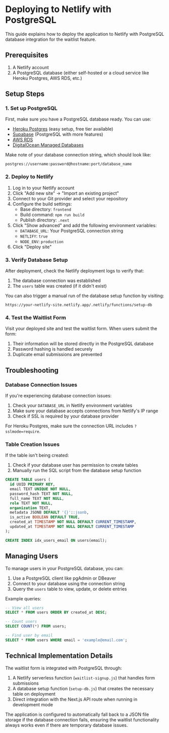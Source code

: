 # Deploying to Netlify with PostgreSQL

This guide explains how to deploy the application to Netlify with PostgreSQL database integration for the waitlist feature.

## Prerequisites

1. A Netlify account
2. A PostgreSQL database (either self-hosted or a cloud service like Heroku Postgres, AWS RDS, etc.)

## Setup Steps

### 1. Set up PostgreSQL

First, make sure you have a PostgreSQL database ready. You can use:
- [Heroku Postgres](https://www.heroku.com/postgres) (easy setup, free tier available)
- [Supabase](https://supabase.com/) (PostgreSQL with more features)
- [AWS RDS](https://aws.amazon.com/rds/postgresql/)
- [DigitalOcean Managed Databases](https://www.digitalocean.com/products/managed-databases)

Make note of your database connection string, which should look like:
```
postgres://username:password@hostname:port/database_name
```

### 2. Deploy to Netlify

1. Log in to your Netlify account
2. Click "Add new site" → "Import an existing project"
3. Connect to your Git provider and select your repository
4. Configure the build settings:
   - Base directory: `frontend`
   - Build command: `npm run build`
   - Publish directory: `.next`
5. Click "Show advanced" and add the following environment variables:
   - `DATABASE_URL`: Your PostgreSQL connection string
   - `NETLIFY`: `true`
   - `NODE_ENV`: `production`
6. Click "Deploy site"

### 3. Verify Database Setup

After deployment, check the Netlify deployment logs to verify that:
1. The database connection was established
2. The `users` table was created (if it didn't exist)

You can also trigger a manual run of the database setup function by visiting:
```
https://your-netlify-site.netlify.app/.netlify/functions/setup-db
```

### 4. Test the Waitlist Form

Visit your deployed site and test the waitlist form. When users submit the form:
1. Their information will be stored directly in the PostgreSQL database
2. Password hashing is handled securely
3. Duplicate email submissions are prevented

## Troubleshooting

### Database Connection Issues

If you're experiencing database connection issues:

1. Check your `DATABASE_URL` in Netlify environment variables
2. Make sure your database accepts connections from Netlify's IP range
3. Check if SSL is required by your database provider

For Heroku Postgres, make sure the connection URL includes `?sslmode=require`.

### Table Creation Issues

If the table isn't being created:

1. Check if your database user has permission to create tables
2. Manually run the SQL script from the database setup function

```sql
CREATE TABLE users (
  id UUID PRIMARY KEY,
  email TEXT UNIQUE NOT NULL,
  password_hash TEXT NOT NULL,
  full_name TEXT NOT NULL,
  role TEXT NOT NULL,
  organization TEXT,
  metadata JSONB DEFAULT '{}'::jsonb,
  is_active BOOLEAN DEFAULT TRUE,
  created_at TIMESTAMP NOT NULL DEFAULT CURRENT_TIMESTAMP,
  updated_at TIMESTAMP NOT NULL DEFAULT CURRENT_TIMESTAMP
);

CREATE INDEX idx_users_email ON users(email);
```

## Managing Users

To manage users in your PostgreSQL database, you can:

1. Use a PostgreSQL client like pgAdmin or DBeaver
2. Connect to your database using the connection string
3. Query the `users` table to view, update, or delete entries

Example queries:

```sql
-- View all users
SELECT * FROM users ORDER BY created_at DESC;

-- Count users
SELECT COUNT(*) FROM users;

-- Find user by email
SELECT * FROM users WHERE email = 'example@email.com';
```

## Technical Implementation Details

The waitlist form is integrated with PostgreSQL through:

1. A Netlify serverless function (`waitlist-signup.js`) that handles form submissions
2. A database setup function (`setup-db.js`) that creates the necessary table on deployment
3. Direct integration with the Next.js API route when running in development mode

The application is configured to automatically fall back to a JSON file storage if the database connection fails, ensuring the waitlist functionality always works even if there are temporary database issues. 
